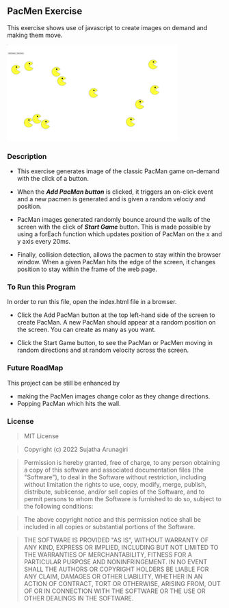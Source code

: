 ## PacMen Exercise

This exercise shows use of javascript to create images on demand and making them move.

<img src ="./pacmen.jpg" width ='400'/>

### Description 

- This exercise generates image of the classic PacMan game on-demand with the click of a button.

- When the ***Add PacMan button*** is clicked, it triggers an on-click event and a new pacmen is generated and is given a random velociy and position.
  
- PacMan images generated randomly bounce around the walls of the screen with the click of ***Start Game*** button. This is made possible by using a forEach function which updates position of PacMan on the x and y axis every 20ms.
  
- Finally, collision detection, allows the pacmen to stay within the browser window.  When a given PacMan hits     the edge of the screen, it changes position to stay within the frame of the web page.   

### To Run this Program

In order to run this file, open the index.html file in a browser.

- Click the Add PacMan button at the top left-hand side of the screen to create PacMan. A new PacMan should                      appear at a random position on the screen. You can create as many as you want.

- Click the Start Game button, to see the PacMan or PacMen moving in random directions and at random velocity across the screen. 

### Future RoadMap

This project can be still be enhanced by 

- making the PacMen images change color as they change directions.
- Popping PacMan which hits the wall.
  
### License

> MIT License

> Copyright (c) 2022 Sujatha Arunagiri

> Permission is hereby granted, free of charge, to any person obtaining a copy
> of this software and associated documentation files (the "Software"), to deal
> in the Software without restriction, including without limitation the rights
> to use, copy, modify, merge, publish, distribute, sublicense, and/or sell
> copies of the Software, and to permit persons to whom the Software is
> furnished to do so, subject to the following conditions:

> The above copyright notice and this permission notice shall be included in all
> copies or substantial portions of the Software.

> THE SOFTWARE IS PROVIDED "AS IS", WITHOUT WARRANTY OF ANY KIND, EXPRESS OR
> IMPLIED, INCLUDING BUT NOT LIMITED TO THE WARRANTIES OF MERCHANTABILITY,
> FITNESS FOR A PARTICULAR PURPOSE AND NONINFRINGEMENT. IN NO EVENT SHALL THE
> AUTHORS OR COPYRIGHT HOLDERS BE LIABLE FOR ANY CLAIM, DAMAGES OR OTHER
> LIABILITY, WHETHER IN AN ACTION OF CONTRACT, TORT OR OTHERWISE, ARISING FROM,
> OUT OF OR IN CONNECTION WITH THE SOFTWARE OR THE USE OR OTHER DEALINGS IN THE
> SOFTWARE.

  

